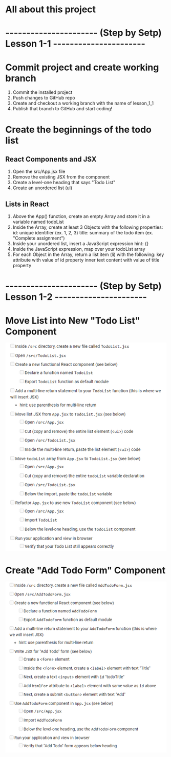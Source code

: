 # All about this project 

#  ---------------------- (Step by Setp) Lesson 1-1 ----------------------

# Commit project and create working branch
  1. Commit the installed project
  2. Push changes to GitHub repo
  3. Create and checkout a working branch with the name of lesson_1_1
  4. Publish that branch to GitHub and start coding!

# Create the beginnings of the todo list

## React Components and JSX
  1. Open the src/App.jsx file
  2. Remove the existing JSX from the component
  3. Create a level-one heading that says "Todo List"
  4. Create an unordered list (ul)

## Lists in React
  1. Above the App() function, create an empty Array and store it in a variable named todoList
  2. Inside the Array, create at least 3 Objects with the following properties:
      id: unique identifier (ex. 1, 2, 3)
      title: summary of the todo item (ex. "Complete assignment")
  3. Inside your unordered list, insert a JavaScript expression
      hint: {}
  4. Inside the JavaScript expression, map over your todoList array
  5. For each Object in the Array, return a list item (li) with the following:
      key attribute with value of id property
      inner text content with value of title property

#  ---------------------- (Step by Setp) Lesson 1-2 ----------------------

# Move List into New "Todo List" Component
![alt text](image.png)

# Create "Add Todo Form" Component

![alt text](image-1.png)
